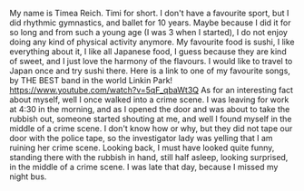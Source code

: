 My name is Timea Reich. Timi for short.
I don't have a favourite sport, but I did rhythmic gymnastics, and ballet for 10 years. Maybe because I did it for so long and from such a young age (I was 3 when I started), I do not enjoy doing any kind of physical activity anymore.
My favourite food is sushi, I like everything about it, I like all Japanese food, I guess because they are kind of sweet, and I just love the harmony of the flavours. I would like to travel to Japan once and try sushi there.
Here is a link to one of my favourite songs, by THE BEST band in the world Linkin Park! https://www.youtube.com/watch?v=5qF_qbaWt3Q
As for an interesting fact about myself, well I once walked into a crime scene. I was leaving for work at 4:30 in the morning, and as I opened the door and was about to take the rubbish out, someone started shouting at me, and well I found myself in the middle of a crime scene. I don't know how or why, but they did not tape our door with the police tape, so the investigator lady was yelling that I am ruining her crime scene. Looking back, I must have looked quite funny, standing there with the rubbish in hand, still half asleep, looking surprised, in the middle of a crime scene. I was late that day, because I missed my night bus.
